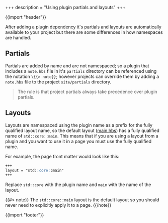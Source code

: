 +++
description = "Using plugin partials and layouts"
+++

{{import "header"}}

After adding a plugin dependency it's partials and layouts are automatically available to your project but there are some differences in how namespaces are handled.

## Partials

Partials are added by name and are not namespaced; so a plugin that includes a `note.hbs` file in it's `partials` directory can be referenced using the notation `\{{> note}}`; however projects can override them by adding a `note.hbs` file to the project `site/partials` directory.

> The rule is that project partials always take precedence over plugin partials.

## Layouts

Layouts are namespaced using the plugin name as a prefix for the fully qualified layout name, so the default layout ([main.hbs][]) has a fully qualified name of `std::core::main`. This means that if you are using a layout from a plugin and you want to use it in a page you must use the fully qualified name.

For example, the page front matter would look like this:

```markdown
+++
layout = "std::core::main"
+++
```

Replace `std::core` with the plugin name and `main` with the name of the layout.

{{#> note}}
The `std::core::main` layout is the default layout so you should never need to explicitly apply it to a page.
{{/note}}

{{import "footer"}}

[semver]: https://semver.org/
[main.hbs]: https://github.com/uwe-app/plugins/blob/master/std/core/layouts/main.hbs
